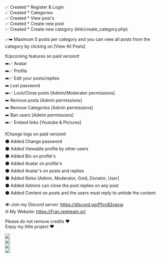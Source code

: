 ✅ Created * Register & Login  
✅ Created * Categories  
✅ Created * View post's  
✅ Created * Create new post  
✅ Created * Create new category (link/create_category.php)  

✅➡️ Maximum 5 posts per category and you can view all posts from the category by clicking on [View All Posts]  

❗Upcoming features on paid version❗  
➡️✅ Avatar  
➡️✅ Profile  
➡️✅ Edit your posts/replies  
➡️ Lost password  
➡️✅ Lock/Close posts [Admin/Moderator permissions]  
➡️ Remove posts [Admin permissions]  
➡️ Remove Categories [Admin permissions]  
➡️ Ban users [Admin permissions]  
➡️✅ Embed links [Youtube & Pictures]  

❗Change logs on paid version❗  
⚫ Added Change password  
⚫ Added Viewable profile by other users  
⚫ Added Bio on profile's  
⚫ Added Avatar on profile's  
⚫ Added Avatar's on posts and replies  
⚫ Added Roles [Admin, Moderator, Gold, Donator, User]  
⚫ Added Admins can close the post replies on any post  
⚫ Added <hide> Content </hide> on posts and the users must reply to unhide the content  


🔊 Join my Discord server: https://discord.gg/Pfxn82sgcw  
🌐 My Website: https://Fran.restream.gr/  

Please do not remove credits ❤️  
Enjoy my little project ❤️  
  
![](https://github.com/FRANkiller13/mini-forum/blob/main/Forum.png)  
![](https://github.com/FRANkiller13/mini-forum/blob/main/login.png)  
![](https://github.com/FRANkiller13/mini-forum/blob/main/reg.png)  
![](https://github.com/FRANkiller13/mini-forum/blob/main/viewpost.png)  

